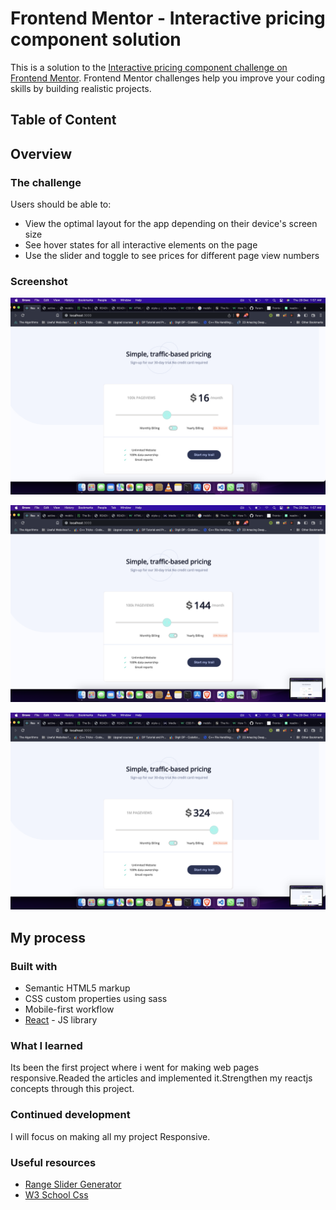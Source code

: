 
# Frontend Mentor - Interactive pricing component solution

This is a solution to the [Interactive pricing component challenge on Frontend Mentor](https://www.frontendmentor.io/challenges/interactive-pricing-component-t0m8PIyY8). Frontend Mentor challenges help you improve your coding skills by building realistic projects. 

## Table of Content


## Overview

### The challenge

Users should be able to:

- View the optimal layout for the app depending on their device's screen size
- See hover states for all interactive elements on the page
- Use the slider and toggle to see prices for different page view numbers


### Screenshot


![](./ss1.png)

![](./ss2.png)

![](./ss3.png)


## My process

### Built with

- Semantic HTML5 markup
- CSS custom properties using sass 
- Mobile-first workflow
- [React](https://reactjs.org/) - JS library


### What I learned

Its been the first project where i went for making web pages responsive.Readed the articles and implemented it.Strengthen my reactjs concepts through this project.



### Continued development

I will focus on making all my project Responsive.


### Useful resources

- [Range Slider Generator](https://range-input-css.netlify.app/)
- [W3 School Css ](https://www.w3schools.com/css/default.asp)


